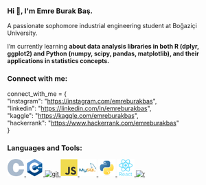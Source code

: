 ### Hi 👋, I'm Emre Burak Baş.

A passionate sophomore industrial engineering student at Boğaziçi University.

I’m currently learning **about data analysis libraries in both R (dplyr, ggplot2) and Python (numpy, scipy, pandas, matplotlib), and their applications in statistics concepts.**

### Connect with me:

connect_with_me = {  
    "instagram": "https://instagram.com/emreburakbas",  
    "linkedin": "https://linkedin.com/in/emreburakbas",  
    "kaggle": "https://kaggle.com/emreburakbas",  
    "hackerrank": "https://www.hackerrank.com/emreburakbas"  
}

<h3 align="left">Languages and Tools:</h3>
<p align="left" class="bg-white"> 
  <a href="http://www.open-std.org/jtc1/sc22/wg14/" target="_blank"> 
    <img src="https://raw.githubusercontent.com/devicons/devicon/master/icons/c/c-original.svg" alt="c" width="40" height="40"/> 
  </a> 
  <a href="https://isocpp.org/" target="_blank"> 
    <img src="https://raw.githubusercontent.com/devicons/devicon/master/icons/cplusplus/cplusplus-original.svg" alt="cplusplus" width="40" height="40"/> 
  </a> 
  <a href="https://git-scm.com/" target="_blank"> 
    <img src="https://www.vectorlogo.zone/logos/git-scm/git-scm-icon.svg" alt="git" width="40" height="40"/> 
  </a> 
  <a href="https://www.ecma-international.org/publications-and-standards/standards/ecma-262/" target="_blank"> 
    <img src="https://raw.githubusercontent.com/devicons/devicon/master/icons/javascript/javascript-original.svg" alt="javascript" width="40" height="40"/> 
  </a> 
  <a href="https://www.mysql.com/" target="_blank"> 
    <img src="https://raw.githubusercontent.com/devicons/devicon/master/icons/mysql/mysql-original-wordmark.svg" alt="mysql" width="40" height="40"/> 
  </a> 
  <a href="https://www.python.org" target="_blank"> 
    <img src="https://raw.githubusercontent.com/devicons/devicon/master/icons/python/python-original.svg" alt="python" width="40" height="40"/> 
  </a> 
  <a href="https://reactjs.org/" target="_blank"> 
    <img src="https://raw.githubusercontent.com/devicons/devicon/master/icons/react/react-original-wordmark.svg" alt="react" width="40" height="40"/> 
  </a>
  <a href="https://www.r-project.org/" target="_blank"> 
    <img src="https://www.r-project.org/Rlogo.png" alt="r" width="53.3" height="40"/> 
  </a>
</p>

<!--
**Emreburak1/Emreburak1** is a ✨ _special_ ✨ repository because its `README.md` (this file) appears on your GitHub profile.

Here are some ideas to get you started:

- 🔭 I’m currently working on ...
- 🌱 I’m currently learning ...
- 👯 I’m looking to collaborate on ...
- 🤔 I’m looking for help with ...
- 💬 Ask me about ...
- 📫 How to reach me: ...
- 😄 Pronouns: ...
- ⚡ Fun fact: ...
-->
